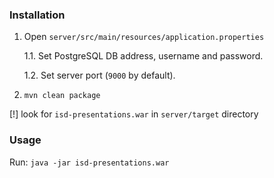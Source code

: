 ### Installation

1. Open `server/src/main/resources/application.properties`

    1.1. Set PostgreSQL DB address, username and password.

    1.2. Set server port (`9000` by default).

2. `mvn clean package`

[!] look for `isd-presentations.war` in `server/target` directory

### Usage

Run: `java -jar isd-presentations.war`

